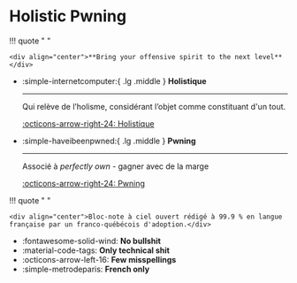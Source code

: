 # Holistic Pwning

!!! quote " "

    <div align="center">**Bring your offensive spirit to the next level**</div>

<div class="grid cards" markdown>

-   :simple-internetcomputer:{ .lg .middle } __Holistique__

    ---

    Qui relève de l’holisme, considérant l’objet comme constituant d'un tout.

    [:octicons-arrow-right-24: Holistique](https://fr.wiktionary.org/wiki/holistique)

-   :simple-haveibeenpwned:{ .lg .middle } __Pwning__

    ---

    Associé à *perfectly own* - gagner avec de la marge

    [:octicons-arrow-right-24: Pwning](https://fr.wiktionary.org/wiki/pwn#en)

</div>

!!! quote " "

    <div align="center">Bloc-note à ciel ouvert rédigé à 99.9 % en langue française par un franco-québécois d'adoption.</div>

<div class="grid cards" markdown>

- :fontawesome-solid-wind: __No bullshit__
- :material-code-tags: __Only technical shit__
- :octicons-arrow-left-16: __Few misspellings__
- :simple-metrodeparis: __French only__

</div>